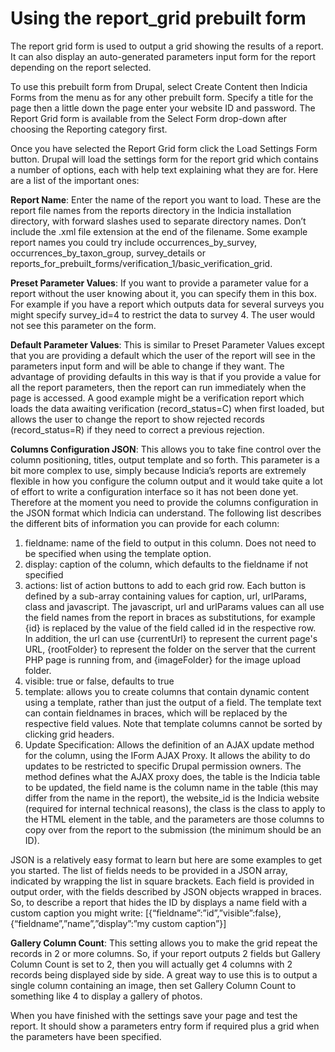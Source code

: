 # Using the report\_grid prebuilt form #

The report grid form is used to output a grid showing the results of a report. It can also display an auto-generated parameters input form for the report depending on the report selected.

To use this prebuilt form from Drupal, select Create Content then Indicia Forms from the menu as for any other prebuilt form. Specify a title for the page then a little down the page enter your website ID and password. The Report Grid form is available from the Select Form drop-down after choosing the Reporting category first.

Once you have selected the Report Grid form click the Load Settings Form button. Drupal will load the settings form for the report grid which contains a number of options, each with help text explaining what they are for. Here are a list of the important ones:

**Report Name**: Enter the name of the report you want to load. These are the report file names from the reports directory in the Indicia installation directory, with forward slashes used to separate directory names. Don’t include the .xml file extension at the end of the filename. Some example report names you could try include occurrences\_by\_survey, occurrences\_by\_taxon\_group, survey\_details or reports\_for\_prebuilt\_forms/verification\_1/basic\_verification\_grid.

**Preset Parameter Values**: If you want to provide a parameter value for a report without the user knowing about it, you can specify them in this box. For example if you have a report which outputs data for several surveys you might specify survey\_id=4 to restrict the data to survey 4. The user would not see this parameter on the form.

**Default Parameter Values**: This is similar to Preset Parameter Values except that you are providing a default which the user of the report will see in the parameters input form and will be able to change if they want. The advantage of providing defaults in this way is that if you provide a value for all the report parameters, then the report can run immediately when the page is accessed. A good example might be a verification report which loads the data awaiting verification (record\_status=C) when first loaded, but allows the user to change the report to show rejected records (record\_status=R) if they need to correct a previous rejection.

**Columns Configuration JSON**: This allows you to take fine control over the column positioning, titles, output template and so forth. This parameter is a bit more complex to use, simply because Indicia’s reports are extremely flexible in how you configure the column output and it would take quite a lot of effort to write a configuration interface so it has not been done yet. Therefore at the moment you need to provide the columns configuration in the JSON format which Indicia can understand. The following list describes the different bits of information you can provide for each column:
  1. fieldname: name of the field to output in this column. Does not need to be specified when using the template option.
  1. display: caption of the column, which defaults to the fieldname if not specified
  1. actions: list of action buttons to add to each grid row. Each button is defined by a sub-array containing values for caption, url, urlParams, class and javascript. The javascript, url and urlParams values can all use the field names from the report in braces as substitutions, for example {id} is replaced by the value of the field called id in the respective row. In addition, the url can use {currentUrl} to represent the current page's URL, {rootFolder} to represent the folder on the server that the current PHP page is running from, and {imageFolder} for the image upload folder.
  1. visible: true or false, defaults to true
  1. template: allows you to create columns that contain dynamic content using a template, rather than just the output of a field. The template text can contain fieldnames in braces, which will be replaced by the respective field values. Note that template columns cannot be sorted by clicking grid headers.
  1. Update Specification: Allows the definition of an AJAX update method for the column, using the IForm AJAX Proxy. It allows the ability to do updates to be restricted to specific Drupal permission owners. The method defines what the AJAX proxy does, the table is the Indicia table to be updated, the field name is the column name in the table (this may differ from the name in the report), the website\_id is the Indicia website (required for internal technical reasons), the class is the class to apply to the HTML element in the table, and the parameters are those columns to copy over from the report to the submission (the minimum should be an ID).

JSON is a relatively easy format to learn but here are some examples to get you started. The list of fields needs to be provided in a JSON array, indicated by wrapping the list in square brackets. Each field is provided in output order, with the fields described by JSON objects wrapped in braces. So, to describe a report that hides the ID by displays a name field with a custom caption you might write:
[{“fieldname”:”id”,”visible”:false}, {“fieldname”,”name”,”display”:”my custom caption”}]

**Gallery Column Count**: This setting allows you to make the grid repeat the records in 2 or more columns. So, if your report outputs 2 fields but Gallery Column Count is set to 2, then you will actually get 4 columns with 2 records being displayed side by side. A great way to use this is to output a single column containing an image, then set Gallery Column Count to something like 4 to display a gallery of photos.

When you have finished with the settings save your page and test the report. It should show a parameters entry form if required plus a grid when the parameters have been specified.